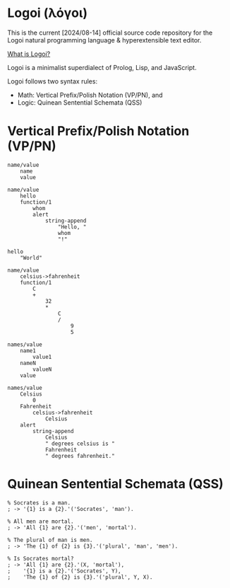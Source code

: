 # Logoi (λόγοι)
This is the current [2024/08-14] official source code repository for the Logoi natural programming language & hyperextensible text editor.

[What is Logoi?](https://logoi.website/)

Logoi is a minimalist superdialect of Prolog, Lisp, and JavaScript.

Logoi follows two syntax rules:
- Math: Vertical Prefix/Polish Notation (VP/PN), and
- Logic: Quinean Sentential Schemata (QSS)

# Vertical Prefix/Polish Notation (VP/PN)
```
name/value
    name
    value

name/value
    hello
    function/1
        whom
        alert
            string-append
                "Hello, "
                whom
                "!"

hello
    "World"

name/value
    celsius->fahrenheit
    function/1
        C
        +
            32
            *
                C
                /
                    9
                    5

names/value
    name1
        value1
    nameN
        valueN
    value

names/value
    Celsius
        0
    Fahrenheit
        celsius->fahrenheit
            Celsius
    alert
        string-append
            Celsius
            " degrees celsius is "
            Fahrenheit
            " degrees fahrenheit."
```

# Quinean Sentential Schemata (QSS)
```
% Socrates is a man.
; -> '{1} is a {2}.'('Socrates', 'man').

% All men are mortal.
; -> 'All {1} are {2}.'('men', 'mortal').

% The plural of man is men.
; -> 'The {1} of {2} is {3}.'('plural', 'man', 'men').

% Is Socrates mortal?
; -> 'All {1} are {2}.'(X, 'mortal'),
;    '{1} is a {2}.'('Socrates', Y),
;    'The {1} of {2} is {3}.'('plural', Y, X).
```